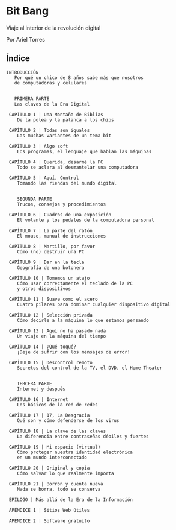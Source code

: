 # Bit Bang

Viaje al interior de la revolución digital

Por Ariel Torres

## Índice

    INTRODUCCIÓN
       Por qué un chico de 8 años sabe más que nosotros
       de computadoras y celulares


       PRIMERA PARTE
       Las claves de la Era Digital

     CAPÍTULO 1 | Una Montaña de Biblias
        De la polea y la palanca a los chips

     CAPÍTULO 2 | Todas son iguales
        Las muchas variantes de un tema bit

     CAPÍTULO 3 | Algo soft
        Los programas, el lenguaje que hablan las máquinas
    
     CAPÍTULO 4 | Querida, desarmé la PC
        Todo se aclara al desmantelar una computadora

     CAPÍTULO 5 | Aquí, Control
        Tomando las riendas del mundo digital


        SEGUNDA PARTE
        Trucos, consejos y procedimientos

     CAPÍTULO 6 | Cuadros de una exposición
        El volante y los pedales de la computadora personal

     CAPÍTULO 7 | La parte del ratón
        El mouse, manual de instrucciones

     CAPÍTULO 8 | Martillo, por favor
        Cómo (no) destruir una PC

     CAPÍTULO 9 | Dar en la tecla
        Geografía de una botonera

     CAPÍTULO 10 | Tomemos un atajo
        Cómo usar correctamente el teclado de la PC
        y otros dispositivos

     CAPÍTULO 11 | Suave como el acero
        Cuatro pilares para dominar cualquier dispositivo digital

     CAPÍTULO 12 | Selección privada
        Cómo decirle a la máquina lo que estamos pensando

     CAPÍTULO 13 | Aquí no ha pasado nada
        Un viaje en la máquina del tiempo

     CAPÍTULO 14 | ¿Qué toqué?
        ¡Deje de sufrir con los mensajes de error!

     CAPÍTULO 15 | Descontrol remoto
        Secretos del control de la TV, el DVD, el Home Theater


        TERCERA PARTE
        Internet y después

     CAPÍTULO 16 | Internet
        Los básicos de la red de redes

     CAPÍTULO 17 | 17, La Desgracia
        Qué son y cómo defenderse de los virus

     CAPÍTULO 18 | La clave de las claves
        La diferencia entre contraseñas débiles y fuertes

     CAPÍTULO 19 | Mi espacio (virtual)
        Cómo proteger nuestra identidad electrónica
        en un mundo interconectado

     CAPÍTULO 20 | Original y copia
        Cómo salvar lo que realmente importa

     CAPÍTULO 21 | Borrón y cuenta nueva
        Nada se borra, todo se conserva

     EPÍLOGO | Más allá de la Era de la Información 

     APÉNDICE 1 | Sitios Web útiles

     APÉNDICE 2 | Software gratuito
